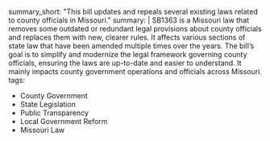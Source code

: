 summary_short: "This bill updates and repeals several existing laws related to county officials in Missouri."
summary: |
  SB1363 is a Missouri law that removes some outdated or redundant legal provisions about county officials and replaces them with new, clearer rules. It affects various sections of state law that have been amended multiple times over the years. The bill’s goal is to simplify and modernize the legal framework governing county officials, ensuring the laws are up-to-date and easier to understand. It mainly impacts county government operations and officials across Missouri.
tags:
  - County Government
  - State Legislation
  - Public Transparency
  - Local Government Reform
  - Missouri Law
